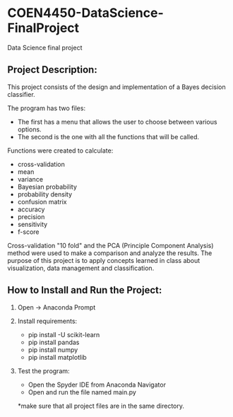 # COEN4450-DataScience-FinalProject
Data Science final project

## Project Description:

This project consists of the design and implementation of a Bayes decision classifier. 

The program has two files:
- The first has a menu that allows the user to choose between various options.
- The second is the one with all the functions that will be called. 

Functions were created to calculate:
- cross-validation
- mean
- variance
- Bayesian probability
- probability density
- confusion matrix
- accuracy
- precision
- sensitivity
- f-score

Cross-validation "10 fold" and the PCA (Principle Component Analysis) method were used to make a comparison and analyze the results.
The purpose of this project is to apply concepts learned in class about visualization, data management and classification.

## How to Install and Run the Project:

1. Open -> Anaconda Prompt

2. Install requirements:
	- pip install -U scikit-learn
	- pip install pandas
	- pip install numpy
  	- pip install matplotlib

3. Test the program:
	- Open the Spyder IDE from Anaconda Navigator
	- Open and run the file named main.py

	*make sure that all project files are in the same directory.

